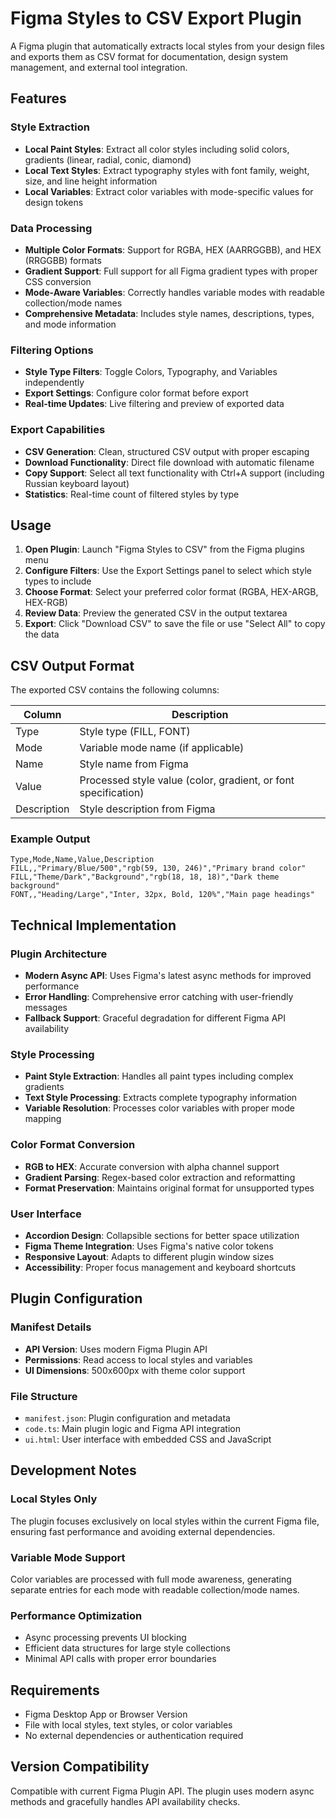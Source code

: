 # Figma Styles to CSV Export Plugin

A Figma plugin that automatically extracts local styles from your design files and exports them as CSV format for documentation, design system management, and external tool integration.

## Features

### Style Extraction
- **Local Paint Styles**: Extract all color styles including solid colors, gradients (linear, radial, conic, diamond)
- **Local Text Styles**: Extract typography styles with font family, weight, size, and line height information
- **Local Variables**: Extract color variables with mode-specific values for design tokens

### Data Processing
- **Multiple Color Formats**: Support for RGBA, HEX (AARRGGBB), and HEX (RRGGBB) formats
- **Gradient Support**: Full support for all Figma gradient types with proper CSS conversion
- **Mode-Aware Variables**: Correctly handles variable modes with readable collection/mode names
- **Comprehensive Metadata**: Includes style names, descriptions, types, and mode information

### Filtering Options
- **Style Type Filters**: Toggle Colors, Typography, and Variables independently
- **Export Settings**: Configure color format before export
- **Real-time Updates**: Live filtering and preview of exported data

### Export Capabilities
- **CSV Generation**: Clean, structured CSV output with proper escaping
- **Download Functionality**: Direct file download with automatic filename
- **Copy Support**: Select all text functionality with Ctrl+A support (including Russian keyboard layout)
- **Statistics**: Real-time count of filtered styles by type

## Usage

1. **Open Plugin**: Launch "Figma Styles to CSV" from the Figma plugins menu
2. **Configure Filters**: Use the Export Settings panel to select which style types to include
3. **Choose Format**: Select your preferred color format (RGBA, HEX-ARGB, HEX-RGB)
4. **Review Data**: Preview the generated CSV in the output textarea
5. **Export**: Click "Download CSV" to save the file or use "Select All" to copy the data

## CSV Output Format

The exported CSV contains the following columns:

| Column | Description |
|--------|-------------|
| Type | Style type (FILL, FONT) |
| Mode | Variable mode name (if applicable) |
| Name | Style name from Figma |
| Value | Processed style value (color, gradient, or font specification) |
| Description | Style description from Figma |

### Example Output

```csv
Type,Mode,Name,Value,Description
FILL,,"Primary/Blue/500","rgb(59, 130, 246)","Primary brand color"
FILL,"Theme/Dark","Background","rgb(18, 18, 18)","Dark theme background"
FONT,,"Heading/Large","Inter, 32px, Bold, 120%","Main page headings"
```

## Technical Implementation

### Plugin Architecture
- **Modern Async API**: Uses Figma's latest async methods for improved performance
- **Error Handling**: Comprehensive error catching with user-friendly messages
- **Fallback Support**: Graceful degradation for different Figma API availability

### Style Processing
- **Paint Style Extraction**: Handles all paint types including complex gradients
- **Text Style Processing**: Extracts complete typography information
- **Variable Resolution**: Processes color variables with proper mode mapping

### Color Format Conversion
- **RGB to HEX**: Accurate conversion with alpha channel support
- **Gradient Parsing**: Regex-based color extraction and reformatting
- **Format Preservation**: Maintains original format for unsupported types

### User Interface
- **Accordion Design**: Collapsible sections for better space utilization
- **Figma Theme Integration**: Uses Figma's native color tokens
- **Responsive Layout**: Adapts to different plugin window sizes
- **Accessibility**: Proper focus management and keyboard shortcuts

## Plugin Configuration

### Manifest Details
- **API Version**: Uses modern Figma Plugin API
- **Permissions**: Read access to local styles and variables
- **UI Dimensions**: 500x600px with theme color support

### File Structure
- `manifest.json`: Plugin configuration and metadata
- `code.ts`: Main plugin logic and Figma API integration
- `ui.html`: User interface with embedded CSS and JavaScript

## Development Notes

### Local Styles Only
The plugin focuses exclusively on local styles within the current Figma file, ensuring fast performance and avoiding external dependencies.

### Variable Mode Support
Color variables are processed with full mode awareness, generating separate entries for each mode with readable collection/mode names.

### Performance Optimization
- Async processing prevents UI blocking
- Efficient data structures for large style collections
- Minimal API calls with proper error boundaries

## Requirements

- Figma Desktop App or Browser Version
- File with local styles, text styles, or color variables
- No external dependencies or authentication required

## Version Compatibility

Compatible with current Figma Plugin API. The plugin uses modern async methods and gracefully handles API availability checks.
